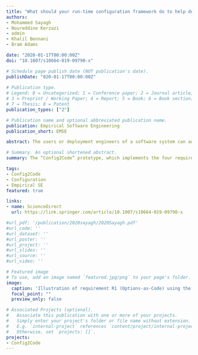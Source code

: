 ```yaml
---
title: "What should your run-time configuration framework do to help developers?"
authors:
- Mohammed Sayagh
- Noureddine Kerzazi
- admin
- Khalil Bennani
- Bram Adams

date: "2020-01-17T00:00:00Z"
doi: "10.1007/s10664-019-09790-x"

# Schedule page publish date (NOT publication's date).
publishDate: "020-01-17T00:00:00Z"
 
# Publication type.
# Legend: 0 = Uncategorized; 1 = Conference paper; 2 = Journal article;
# 3 = Preprint / Working Paper; 4 = Report; 5 = Book; 6 = Book section;
# 7 = Thesis; 8 = Patent
publication_types: ["2"]

# Publication name and optional abbreviated publication name.
publication: Empirical Software Engineering
publication_short: EMSE

abstract: The users or deployment engineers of a software system can adapt such a system to a wide range of deployment and usage scenarios by changing the value of configuration options, for example by disabling unnecessary features, tweaking performance-related parameters or specifying GUI preferences. However, the literature agrees that the flexibility of such options comes at a price\: misconfigured options can lead a software system to crash in the production environment, while even in the absence of such configuration errors, a large number of configuration options makes a software system more complicated to deploy and use. In earlier work, we also found that developers who intend to make their application configurable face 22 challenges that impact their configuration engineering activities, ranging from technical to management-related or even inherent to the domain of configuration engineering. In this paper, we use a prototyping approach to derive and empirically evaluate requirements for tool support able to deal with 13 (primarily technical) configuration engineering challenges. In particular, via a set of interviews with domain experts, we identify four requirements by soliciting feedback on an incrementally evolving prototype. The resulting "Config2Code" prototype, which implements the four requirements, is then empirically evaluated via a user study involving 55 participants that comprises 10 typical configuration engineering tasks, ranging from the creation, comprehension, refactoring, and reviewing of configuration options to the quality assurance of options and debugging of configuration failures. A configuration framework satisfying the four requirements enables developers to perform more accurately and more swiftly in 70% and 60% (respectively) of the configuration engineering tasks than a state-of-the-practice framework not satisfying the requirements. Furthermore, such a framework allows to reduce the time taken for these tasks by up to 94.62%, being slower for only one task.

# Summary. An optional shortened abstract.
summary: The “Config2Code” prototype, which implements the four requirements, is then empirically evaluated via a user study involving 55 participants that comprises 10 typical configuration engineering tasks, ranging from the creation, comprehension, refactoring, and reviewing of configuration options to the quality assurance of options and debugging of configuration failures.

tags:
- Config2Code
- Configuration
- Empirical SE
featured: true

links:
- name: ScienceDirect
  url: https://link.springer.com/article/10.1007/s10664-019-09790-x

#url_pdf: '/publication/2020sayagh/2020Sayagh.pdf'
#url_code: ''
#url_dataset: ''
#url_poster: ''
#url_project: ''
#url_slides: ''
#url_source: ''
#url_video: ''

# Featured image
# To use, add an image named `featured.jpg/png` to your page's folder. 
image:
  caption: 'Illustration of requirement R1 (Options-as-Code) using the syntax of Config2Code'
  focal_point: ""
  preview_only: false

# Associated Projects (optional).
#   Associate this publication with one or more of your projects.
#   Simply enter your project's folder or file name without extension.
#   E.g. `internal-project` references `content/project/internal-project/index.md`.
#   Otherwise, set `projects: []`.
projects:
- Config2Code
---
```

